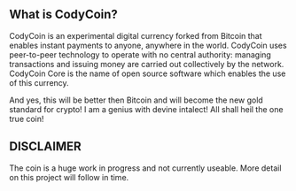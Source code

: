 
What is CodyCoin?
----------------

CodyCoin is an experimental digital currency forked from Bitcoin that enables instant payments to
anyone, anywhere in the world. CodyCoin uses peer-to-peer technology to operate
with no central authority: managing transactions and issuing money are carried
out collectively by the network. CodyCoin Core is the name of open source
software which enables the use of this currency.

And yes, this will be better then Bitcoin and will become the new gold standard for crypto! I am a genius with devine intalect! All shall heil the one true coin!


DISCLAIMER
----------------
The coin is a huge work in progress and not currently useable. More detail on this project will follow in time.